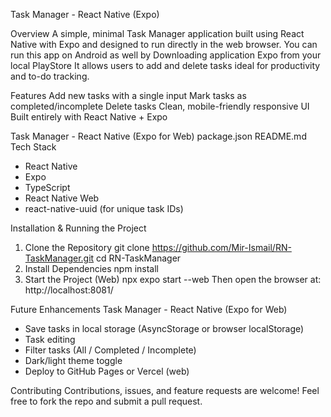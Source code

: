 Task Manager - React Native (Expo)

Overview
A simple, minimal Task Manager application built using React Native with Expo and designed to run directly
in the web browser.
You can run this app on Android as well by Downloading application Expo from your local PlayStore
It allows users to add and delete tasks ideal for productivity and to-do tracking.

Features
Add new tasks with a single input
Mark tasks as completed/incomplete
Delete tasks
Clean, mobile-friendly responsive UI
Built entirely with React Native + Expo

Task Manager - React Native (Expo for Web)
package.json
README.md
Tech Stack
- React Native
- Expo
- TypeScript
- React Native Web
- react-native-uuid (for unique task IDs)

Installation & Running the Project
1. Clone the Repository
git clone https://github.com/Mir-Ismail/RN-TaskManager.git
cd RN-TaskManager
2. Install Dependencies
npm install
3. Start the Project (Web)
npx expo start --web
Then open the browser at: http://localhost:8081/

Future Enhancements
Task Manager - React Native (Expo for Web)
- Save tasks in local storage (AsyncStorage or browser localStorage)
- Task editing
- Filter tasks (All / Completed / Incomplete)
- Dark/light theme toggle
- Deploy to GitHub Pages or Vercel (web)

Contributing
Contributions, issues, and feature requests are welcome!
Feel free to fork the repo and submit a pull request.
